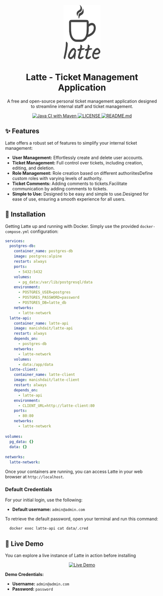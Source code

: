 <p align="center">
  <a>
    <img src="latte-client/public/asset/banner.svg" alt="Latte - Ticket Management Application" width="120" height="178">
  </a>

  <h1 align="center">Latte - Ticket Management Application</h1>
  
  <p align="center">
    A free and open-source personal ticket management application designed to streamline internal staff and ticket management.
  </p>
</p>

<p align="center">
  <a href="https://github.com/manishdait/latte/actions/workflows/maven.yml">
    <img src="https://github.com/manishdait/latte/actions/workflows/maven.yml/badge.svg" alt="Java CI with Maven">
  </a>
  <a href="LICENSE">
    <img src="https://img.shields.io/badge/License-MIT-yellow" alt="LICENSE">
  </a>
  <a href="README.md">
    <img src="https://img.shields.io/github/v/tag/manishdait/latte?label=Version" alt="README.md">
  </a>
</p>

## ✨ Features
Latte offers a robust set of features to simplify your internal ticket management:
* **User Management:** Effortlessly create and delete user accounts.
* **Ticket Management:** Full control over tickets, including creation, editing, and deletion.
* **Role Management:** Role creation based on different authoriitesDefine custom roles with varying levels of authority.
* **Ticket Comments:** Adding comments to tickets.Facilitate communication by adding comments to tickets.
* **Simple to Use:** Designed to be easy and simple to use.Designed for ease of use, ensuring a smooth experience for all users.

## 🐳 Installation

Getting Latte up and running with Docker. Simply use the provided `docker-compose.yml` configuration:

```yml
services:
  postgres-db:
    container_name: postgres-db
    image: postgres:alpine
    restart: always
    ports:
      - 5432:5432
    volumes:
      - pg_data:/var/lib/postgresql/data
    environment:
      - POSTGRES_USER=postgres
      - POSTGRES_PASSWORD=password
      - POSTGRES_DB=latte_db
    networks:
      - latte-network
  latte-api:
    container_name: latte-api
    image: manishdait/latte-api
    restart: always
    depends_on:
      - postgres-db
    networks:
      - latte-network
    volumes:
      - data:/app/data
  latte-client:
    container_name: latte-client
    image: manishdait/latte-client
    restart: always
    depends_on:
      - latte-api
    environment:
      - CLIENT_URL=http://latte-client:80
    ports:
      - 80:80
    networks:
      - latte-network

volumes:
  pg_data: {}
  data: {}

networks:
  latte-network:
```
Once your containers are running, you can access Latte in your web browser at  `http://localhost`.

### Default Credentials

For your initial login, use the following:

* **Default username:** `admin@admin.com`

To retrieve the default password, open your terminal and run this command:

```bash
  docker exec latte-api cat data/.cred
```

## 🚀 Live Demo

You can explore a live instance of Latte in action before installing

<p align="center">
  <a href="https://latte-zeta.vercel.app">
    <img src="https://img.shields.io/badge/Live%20Demo-Visit%20Now-green?style=for-the-badge" alt="Live Demo">
  </a>
</p>

**Demo Credentials:**

* **Username:** `admin@admin.com`
* **Password:** `password`

